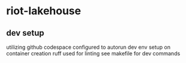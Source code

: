# riot-lakehouse


## dev setup
utilizing github codespace
configured to autorun dev env setup on container creation
ruff used for linting
see makefile for dev commands